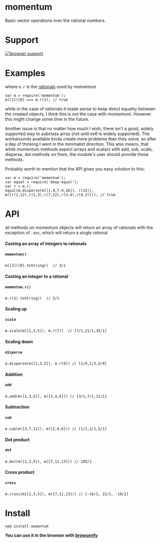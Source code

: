 # momentum

Basic vector operations over the rational numbers.

# Support
[![browser support](https://ci.testling.com/ashnur/momentum.png)](https://ci.testling.com/ashnur/momentum)

# Examples
where `m.r` is the [rationals](https://github.com/ashnur/rationals/) used by momentum
```
var m = require('momentum');
m([1])[0] === m.r(1); // true
```

while in the case of *rationals* it made sense to keep direct equality between the
created objects, I think this is not the case with momentumi.
However this might change some time in the future.

Another issue is that no matter how much I wish, there isn't a good, widely supported
way to subclass array (not until es6 is widely supported). The workarounds available
kinda create more problems than they solve, so after a day of thinking I went
in the minimalist direction. This also means, that while momentum methods expect
arrays and scalars with add, sub, scale, disperse, dot methods on them, the module's
user should provide these methods.

Probably worth to mention that the API gives you easy solution to this:

```
var m = require('momentum');
var equal = require('deep-equal');
var r = m.r;
equal(m.disperse(m([1,4,7,9,16]), r(12)), m([r(1,12),r(1,3),r(7,12),r(3,4),r(4,3)])); // true
```

# API
all methods on momentum objects  will return an array of rationals
with the exception of `.dot`, which will return a single rational

#### Casting an array of integers to rationals
##### `momentum()`
```
m([3])[0].toString()  // 3/1
```

#### Casting an integer to a rational
##### `momentum.r()`
```
m.r(5).toString()  // 5/1
```

#### Scaling up
##### `scale`
```
m.scale(m([1,3,5]), m.r(7))  // [7/1,21/1,35/1]
```

#### Scaling down
##### `disperse`
```
m.disperse(m([1,3,5]), m.r(9)) // [1/9,1/3,5/9]
```

#### Addition
##### `add`
```
m.add(m([1,3,5]), m([2,4,6])) // [3/1,7/1,11/1]
```

#### Subtraction
##### `sub`
```
m.sub(m([3,7,11]), m([2,4,6])) // [1/1,3/1,5/1]
```

#### Dot product
##### `dot`
```
m.dot(m([1,3,5]), m([7,11,13])) // 105/1
```

#### Cross product
##### `cross`
```
m.cross(m([1,3,5]), m([7,11,13])) // [-16/1, 22/1, -10/1]
```

# Install
```
npm install momentum
```


**You can use it in the browser with [browserify](http://browserify.org/)**

